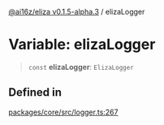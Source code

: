 [@ai16z/eliza v0.1.5-alpha.3](../index.md) / elizaLogger

# Variable: elizaLogger

> `const` **elizaLogger**: `ElizaLogger`

## Defined in

[packages/core/src/logger.ts:267](https://github.com/f58637547/agentf/blob/main/packages/core/src/logger.ts#L267)
